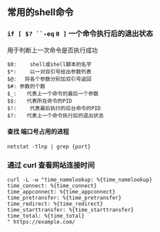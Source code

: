 ## 常用的shell命令

### `if [ $? ``-eq` `0 ]` 一个命令执行后的退出状态

用于判断上一次命令是否执行成功

```
$0: 　　shell或shell脚本的名字
$*:　　 以一对双引号给出参数列表
$@:　 将各个参数分别加双引号返回
$#: 参数的个数
$_:　　代表上一个命令的最后一个参数
$$:　　代表所在命令的PID
$!:　　 代表最后执行的后台命令的PID
$?:　　代表上一个命令执行后的退出状态
```

#### 查找 端口号占用的进程

```
netstat -tlnp | grep {port}
```

### 通过 curl 查看网站连接时间

```
curl -L -w "time_namelookup: %{time_namelookup}
time_connect: %{time_connect}
time_appconnect: %{time_appconnect}
time_pretransfer: %{time_pretransfer}
time_redirect: %{time_redirect}
time_starttransfer: %{time_starttransfer}
time_total: %{time_total}
" https://example.com/
```



